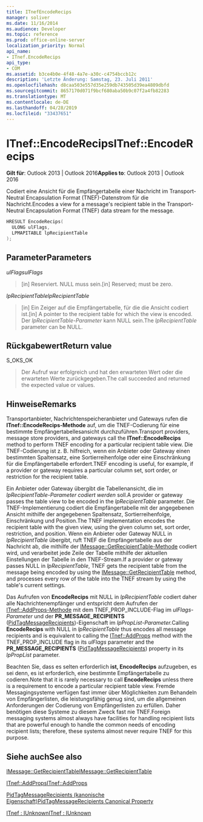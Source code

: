 ```yaml
---
title: ITnefEncodeRecips
manager: soliver
ms.date: 11/16/2014
ms.audience: Developer
ms.topic: reference
ms.prod: office-online-server
localization_priority: Normal
api_name:
- ITnef.EncodeRecips
api_type:
- COM
ms.assetid: b3ce4b0e-4f48-4a7e-a30c-c4754bccb12c
description: 'Letzte Änderung: Samstag, 23. Juli 2011'
ms.openlocfilehash: d8caa503e557d35e259db743505d39ea4809dbfd
ms.sourcegitcommit: 8657170d071f9bcf680aba50b9c07f2a4fb82283
ms.translationtype: MT
ms.contentlocale: de-DE
ms.lasthandoff: 04/28/2019
ms.locfileid: "33437651"
---
```

# <a name="itnefencoderecips"></a><span data-ttu-id="b660e-103">ITnef::EncodeRecips</span><span class="sxs-lookup"><span data-stu-id="b660e-103">ITnef::EncodeRecips</span></span>

  
  
<span data-ttu-id="b660e-104">**Gilt für**: Outlook 2013 | Outlook 2016</span><span class="sxs-lookup"><span data-stu-id="b660e-104">**Applies to**: Outlook 2013 | Outlook 2016</span></span> 
  
<span data-ttu-id="b660e-105">Codiert eine Ansicht für die Empfängertabelle einer Nachricht im Transport-Neutral Encapsulation Format (TNEF)-Datenstrom für die Nachricht.</span><span class="sxs-lookup"><span data-stu-id="b660e-105">Encodes a view for a message's recipient table in the Transport-Neutral Encapsulation Format (TNEF) data stream for the message.</span></span>
  
```cpp
HRESULT EncodeRecips(
  ULONG ulFlags,
  LPMAPITABLE lpRecipientTable
);
```

## <a name="parameters"></a><span data-ttu-id="b660e-106">Parameter</span><span class="sxs-lookup"><span data-stu-id="b660e-106">Parameters</span></span>

 <span data-ttu-id="b660e-107">_ulFlags_</span><span class="sxs-lookup"><span data-stu-id="b660e-107">_ulFlags_</span></span>
  
> <span data-ttu-id="b660e-108">[in] Reserviert. NULL muss sein.</span><span class="sxs-lookup"><span data-stu-id="b660e-108">[in] Reserved; must be zero.</span></span>
    
 <span data-ttu-id="b660e-109">_lpRecipientTable_</span><span class="sxs-lookup"><span data-stu-id="b660e-109">_lpRecipientTable_</span></span>
  
> <span data-ttu-id="b660e-110">[in] Ein Zeiger auf die Empfängertabelle, für die die Ansicht codiert ist.</span><span class="sxs-lookup"><span data-stu-id="b660e-110">[in] A pointer to the recipient table for which the view is encoded.</span></span> <span data-ttu-id="b660e-111">Der  _lpRecipientTable-Parameter_ kann NULL sein.</span><span class="sxs-lookup"><span data-stu-id="b660e-111">The  _lpRecipientTable_ parameter can be NULL.</span></span> 
    
## <a name="return-value"></a><span data-ttu-id="b660e-112">Rückgabewert</span><span class="sxs-lookup"><span data-stu-id="b660e-112">Return value</span></span>

<span data-ttu-id="b660e-113">S_OK</span><span class="sxs-lookup"><span data-stu-id="b660e-113">S_OK</span></span> 
  
> <span data-ttu-id="b660e-114">Der Aufruf war erfolgreich und hat den erwarteten Wert oder die erwarteten Werte zurückgegeben.</span><span class="sxs-lookup"><span data-stu-id="b660e-114">The call succeeded and returned the expected value or values.</span></span>
    
## <a name="remarks"></a><span data-ttu-id="b660e-115">Hinweise</span><span class="sxs-lookup"><span data-stu-id="b660e-115">Remarks</span></span>

<span data-ttu-id="b660e-116">Transportanbieter, Nachrichtenspeicheranbieter und Gateways rufen die **ITnef::EncodeRecips-Methode** auf, um die TNEF-Codierung für eine bestimmte Empfängertabellesansicht durchzuführen.</span><span class="sxs-lookup"><span data-stu-id="b660e-116">Transport providers, message store providers, and gateways call the **ITnef::EncodeRecips** method to perform TNEF encoding for a particular recipient table view.</span></span> <span data-ttu-id="b660e-117">Die TNEF-Codierung ist z. B. hilfreich, wenn ein Anbieter oder Gateway einen bestimmten Spaltensatz, eine Sortierreihenfolge oder eine Einschränkung für die Empfängertabelle erfordert.</span><span class="sxs-lookup"><span data-stu-id="b660e-117">TNEF encoding is useful, for example, if a provider or gateway requires a particular column set, sort order, or restriction for the recipient table.</span></span> 
  
<span data-ttu-id="b660e-118">Ein Anbieter oder Gateway übergibt die Tabellenansicht, die im  _lpRecipientTable-Parameter codiert werden_ soll.</span><span class="sxs-lookup"><span data-stu-id="b660e-118">A provider or gateway passes the table view to be encoded in the  _lpRecipientTable_ parameter.</span></span> <span data-ttu-id="b660e-119">Die TNEF-Implementierung codiert die Empfängertabelle mit der angegebenen Ansicht mithilfe der angegebenen Spaltensatz, Sortierreihenfolge, Einschränkung und Position.</span><span class="sxs-lookup"><span data-stu-id="b660e-119">The TNEF implementation encodes the recipient table with the given view, using the given column set, sort order, restriction, and position.</span></span> <span data-ttu-id="b660e-120">Wenn ein Anbieter oder Gateway NULL in  _lpRecipientTable_ übergibt, ruft TNEF die Empfängertabelle aus der Nachricht ab, die mithilfe der [IMessage::GetRecipientTable-Methode](imessage-getrecipienttable.md) codiert wird, und verarbeitet jede Zeile der Tabelle mithilfe der aktuellen Einstellungen der Tabelle in den TNEF-Stream.</span><span class="sxs-lookup"><span data-stu-id="b660e-120">If a provider or gateway passes NULL in  _lpRecipientTable_, TNEF gets the recipient table from the message being encoded by using the [IMessage::GetRecipientTable](imessage-getrecipienttable.md) method, and processes every row of the table into the TNEF stream by using the table's current settings.</span></span> 
  
<span data-ttu-id="b660e-121">Das Aufrufen von **EncodeRecips** mit NULL in _lpRecipientTable_ codiert daher alle Nachrichtenempfänger und entspricht dem Aufrufen der [ITnef::AddProps-Methode](itnef-addprops.md) mit dem TNEF_PROP_INCLUDE-Flag im _ulFlags-Parameter_ und der **PR_MESSAGE_RECIPIENTS** ([PidTagMessageRecipients](pidtagmessagerecipients-canonical-property.md))-Eigenschaft im _lpPropList-Parameter._</span><span class="sxs-lookup"><span data-stu-id="b660e-121">Calling **EncodeRecips** with NULL in  _lpRecipientTable_ thus encodes all message recipients and is equivalent to calling the [ITnef::AddProps](itnef-addprops.md) method with the TNEF_PROP_INCLUDE flag in its  _ulFlags_ parameter and the **PR_MESSAGE_RECIPIENTS** ([PidTagMessageRecipients](pidtagmessagerecipients-canonical-property.md)) property in its  _lpPropList_ parameter.</span></span> 
  
<span data-ttu-id="b660e-122">Beachten Sie, dass es selten erforderlich **ist, EncodeRecips** aufzugeben, es sei denn, es ist erforderlich, eine bestimmte Empfängertabelle zu codieren.</span><span class="sxs-lookup"><span data-stu-id="b660e-122">Note that it is rarely necessary to call **EncodeRecips** unless there is a requirement to encode a particular recipient table view.</span></span> <span data-ttu-id="b660e-123">Fremde Messagingsysteme verfügen fast immer über Möglichkeiten zum Behandeln von Empfängerlisten, die leistungsfähig genug sind, um die allgemeinen Anforderungen der Codierung von Empfängerlisten zu erfüllen. Daher benötigen diese Systeme zu diesem Zweck fast nie TNEF.</span><span class="sxs-lookup"><span data-stu-id="b660e-123">Foreign messaging systems almost always have facilities for handling recipient lists that are powerful enough to handle the common needs of encoding recipient lists; therefore, these systems almost never require TNEF for this purpose.</span></span> 
  
## <a name="see-also"></a><span data-ttu-id="b660e-124">Siehe auch</span><span class="sxs-lookup"><span data-stu-id="b660e-124">See also</span></span>



[<span data-ttu-id="b660e-125">IMessage::GetRecipientTable</span><span class="sxs-lookup"><span data-stu-id="b660e-125">IMessage::GetRecipientTable</span></span>](imessage-getrecipienttable.md)
  
[<span data-ttu-id="b660e-126">ITnef::AddProps</span><span class="sxs-lookup"><span data-stu-id="b660e-126">ITnef::AddProps</span></span>](itnef-addprops.md)
  
[<span data-ttu-id="b660e-127">PidTagMessageRecipients (kanonische Eigenschaft)</span><span class="sxs-lookup"><span data-stu-id="b660e-127">PidTagMessageRecipients Canonical Property</span></span>](pidtagmessagerecipients-canonical-property.md)
  
[<span data-ttu-id="b660e-128">ITnef : IUnknown</span><span class="sxs-lookup"><span data-stu-id="b660e-128">ITnef : IUnknown</span></span>](itnefiunknown.md)

